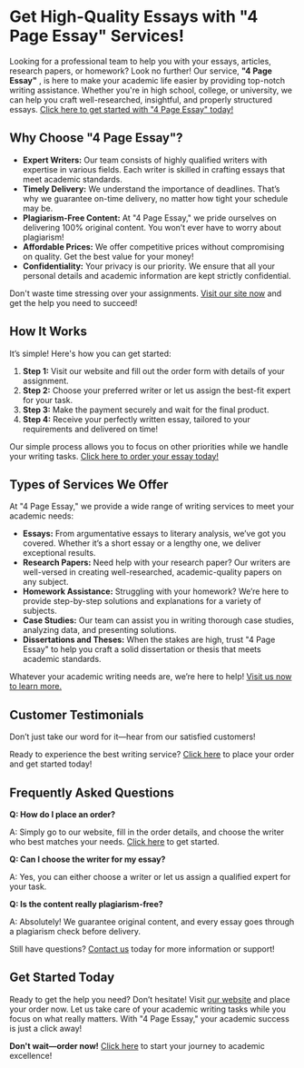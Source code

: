 # Get High-Quality Essays with "4 Page Essay" Services!

Looking for a professional team to help you with your essays, articles, research papers, or homework? Look no further! Our service, **"4 Page Essay"** , is here to make your academic life easier by providing top-notch writing assistance. Whether you're in high school, college, or university, we can help you craft well-researched, insightful, and properly structured essays. [Click here to get started with "4 Page Essay" today!](https://tinyurl.com/topessay?keyword=4+page+essay)

## Why Choose "4 Page Essay"?

- **Expert Writers:** Our team consists of highly qualified writers with expertise in various fields. Each writer is skilled in crafting essays that meet academic standards.
- **Timely Delivery:** We understand the importance of deadlines. That’s why we guarantee on-time delivery, no matter how tight your schedule may be.
- **Plagiarism-Free Content:** At "4 Page Essay," we pride ourselves on delivering 100% original content. You won’t ever have to worry about plagiarism!
- **Affordable Prices:** We offer competitive prices without compromising on quality. Get the best value for your money!
- **Confidentiality:** Your privacy is our priority. We ensure that all your personal details and academic information are kept strictly confidential.

Don't waste time stressing over your assignments. [Visit our site now](https://tinyurl.com/topessay?keyword=4+page+essay) and get the help you need to succeed!

## How It Works

It’s simple! Here's how you can get started:

1. **Step 1:** Visit our website and fill out the order form with details of your assignment.
2. **Step 2:** Choose your preferred writer or let us assign the best-fit expert for your task.
3. **Step 3:** Make the payment securely and wait for the final product.
4. **Step 4:** Receive your perfectly written essay, tailored to your requirements and delivered on time!

Our simple process allows you to focus on other priorities while we handle your writing tasks. [Click here to order your essay today!](https://tinyurl.com/topessay?keyword=4+page+essay)

## Types of Services We Offer

At "4 Page Essay," we provide a wide range of writing services to meet your academic needs:

- **Essays:** From argumentative essays to literary analysis, we’ve got you covered. Whether it’s a short essay or a lengthy one, we deliver exceptional results.
- **Research Papers:** Need help with your research paper? Our writers are well-versed in creating well-researched, academic-quality papers on any subject.
- **Homework Assistance:** Struggling with your homework? We’re here to provide step-by-step solutions and explanations for a variety of subjects.
- **Case Studies:** Our team can assist you in writing thorough case studies, analyzing data, and presenting solutions.
- **Dissertations and Theses:** When the stakes are high, trust "4 Page Essay" to help you craft a solid dissertation or thesis that meets academic standards.

Whatever your academic writing needs are, we’re here to help! [Visit us now to learn more.](https://tinyurl.com/topessay?keyword=4+page+essay)

## Customer Testimonials

Don’t just take our word for it—hear from our satisfied customers!

Ready to experience the best writing service? [Click here](https://tinyurl.com/topessay?keyword=4+page+essay) to place your order and get started today!

## Frequently Asked Questions

**Q: How do I place an order?**

A: Simply go to our website, fill in the order details, and choose the writer who best matches your needs. [Click here](https://tinyurl.com/topessay?keyword=4+page+essay) to get started.

**Q: Can I choose the writer for my essay?**

A: Yes, you can either choose a writer or let us assign a qualified expert for your task.

**Q: Is the content really plagiarism-free?**

A: Absolutely! We guarantee original content, and every essay goes through a plagiarism check before delivery.

Still have questions? [Contact us](https://tinyurl.com/topessay?keyword=4+page+essay) today for more information or support!

## Get Started Today

Ready to get the help you need? Don’t hesitate! Visit [our website](https://tinyurl.com/topessay?keyword=4+page+essay) and place your order now. Let us take care of your academic writing tasks while you focus on what really matters. With "4 Page Essay," your academic success is just a click away!

**Don't wait—order now!** [Click here](https://tinyurl.com/topessay?keyword=4+page+essay) to start your journey to academic excellence!
